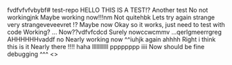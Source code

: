 fvdfvfvfvbybf# test-repo
HELLO THIS IS A TEST!?
Another test
No not workingjnk
Maybe working now!!!nm
Not quitehbk
Lets try again
strange
very strangeveveevret
!?
Maybe now
Okay so it works, just need to test with code
Working?
...
Now??vdfvfcdcd
Surely nowccwcmmv
...qerlgmeerrgreg
AHHHHHHvaddf
no
Nearly working now
^^iuhjk
again
ahhhh
Right i think this is it
Nearly there
!!!!
haha
lllllllllll
pppppppp
iiii
Now should be fine
debugging
^^^
<>
